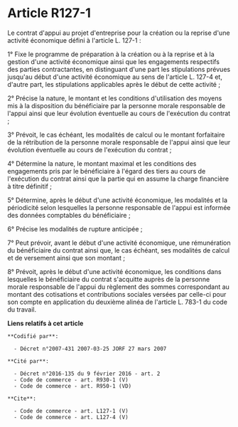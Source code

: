 # Article R127-1

Le contrat d'appui au projet d'entreprise pour la création ou la reprise d'une activité économique défini à l'article L.
127-1 : 

1° Fixe le programme de préparation à la création ou à la reprise et à la gestion d'une activité économique ainsi que les
engagements respectifs des parties contractantes, en distinguant d'une part les stipulations prévues jusqu'au début d'une
activité économique au sens de l'article L. 127-4 et, d'autre part, les stipulations applicables après le début de cette
activité ; 

2° Précise la nature, le montant et les conditions d'utilisation des moyens mis à la disposition du bénéficiaire par la
personne morale responsable de l'appui ainsi que leur évolution éventuelle au cours de l'exécution du contrat ; 

3° Prévoit, le cas échéant, les modalités de calcul ou le montant forfaitaire de la rétribution de la personne morale
responsable de l'appui ainsi que leur évolution éventuelle au cours de l'exécution du contrat ; 

4° Détermine la nature, le montant maximal et les conditions des engagements pris par le bénéficiaire à l'égard des tiers au
cours de l'exécution du contrat ainsi que la partie qui en assume la charge financière à titre définitif ; 

5° Détermine, après le début d'une activité économique, les modalités et la périodicité selon lesquelles la personne
responsable de l'appui est informée des données comptables du bénéficiaire ; 

6° Précise les modalités de rupture anticipée ; 

7° Peut prévoir, avant le début d'une activité économique, une rémunération du bénéficiaire du contrat ainsi que, le cas
échéant, ses modalités de calcul et de versement ainsi que son montant ; 

8° Prévoit, après le début d'une activité économique, les conditions dans lesquelles le bénéficiaire du contrat s'acquitte
auprès de la personne morale responsable de l'appui du règlement des sommes correspondant au montant des cotisations et
contributions sociales versées par celle-ci pour son compte en application du deuxième alinéa de l'article L. 783-1 du code
du travail.

**Liens relatifs à cet article**

	**Codifié par**:

	  - Décret n°2007-431 2007-03-25 JORF 27 mars 2007

	**Cité par**:

	  - Décret n°2016-135 du 9 février 2016 - art. 2
	  - Code de commerce - art. R930-1 (V)
	  - Code de commerce - art. R950-1 (VD)

	**Cite**:

	  - Code de commerce - art. L127-1 (V)
	  - Code de commerce - art. L127-4 (V)
